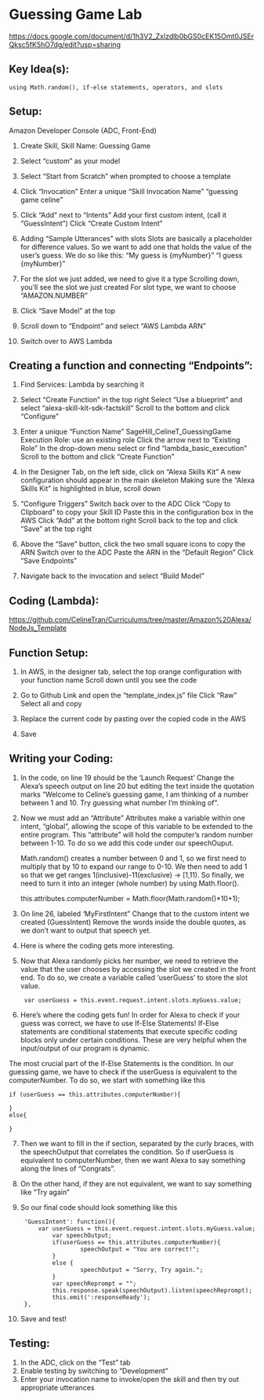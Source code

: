 # Guessing Game Lab 

https://docs.google.com/document/d/1h3V2_Zxlzdlb0bGS0cEK15Omt0JSErQksc5fK5hO7dg/edit?usp=sharing

## Key Idea(s): 
	using Math.random(), if-else statements, operators, and slots

## Setup: 

Amazon Developer Console (ADC, Front-End)

1. Create Skill, Skill Name: Guessing Game
2. Select “custom” as your model
3. Select “Start from Scratch” when prompted to choose a template
4. Click “Invocation” 
   Enter a unique “Skill Invocation Name”
   “guessing game celine” 
   
5. Click “Add” next to “Intents” 
   Add your first custom intent, (call it “GuessIntent”)
   Click “Create Custom Intent”
   
6. Adding “Sample Utterances” with slots 
	Slots are basically a placeholder for difference values. So we want to add one that holds the value of the user’s guess. We do so like this: 
    “My guess is {myNumber}”
    “I guess {myNumber}” 

7. For the slot we just added, we need to give it a type
   Scrolling down, you’ll see the slot we just created
   For slot type, we want to choose “AMAZON.NUMBER” 

8. Click “Save Model” at the top
9. Scroll down to “Endpoint” and select “AWS Lambda ARN” 
10. Switch over to AWS Lambda

## Creating a function and connecting “Endpoints”:

1. Find Services: Lambda by searching it
2. Select “Create Function” in the top right
   Select “Use a blueprint” and select “alexa-skill-kit-sdk-factskill”
   Scroll to the bottom and click “Configure” 
   
3. Enter a unique “Function Name” 
   SageHill_CelineT_GuessingGame
   Execution Role: use an existing role 
   Click the arrow next to “Existing Role”
      In the drop-down menu select or find “lambda_basic_execution”
   Scroll to the bottom and click “Create Function” 

4. In the Designer Tab, on the left side, click on “Alexa Skills Kit” 
   A new configuration should appear in the main skeleton
   Making sure the “Alexa Skills Kit” is highlighted in blue, scroll down 

5. “Configure Triggers” 
   Switch back over to the ADC 
   Click “Copy to Clipboard” to copy your Skill ID
   Paste this in the configuration box in the AWS
   Click “Add” at the bottom right
   Scroll back to the top and click “Save” at the top right

6. Above the “Save” button, click the two small square icons to copy the ARN
   Switch over to the ADC
   Paste the ARN in the “Default Region” 
   Click “Save Endpoints”

7. Navigate back to the invocation and select “Build Model”

## Coding (Lambda): 

https://github.com/CelineTran/Curriculums/tree/master/Amazon%20Alexa/NodeJs_Template

## Function Setup: 

1. In AWS, in the designer tab, select the top orange configuration with your function name
   Scroll down until you see the code 

2. Go to Github Link and open the “template_index.js” file 
   Click “Raw” 
   Select all and copy 

3. Replace the current code by pasting over the copied code  in the AWS
4. Save

## Writing your Coding: 

1. In the code, on line 19 should be the ‘Launch Request’ 
   Change the Alexa’s speech output on line 20 but editing the text inside the quotation marks
   “Welcome to Celine’s guessing game, I am thinking of a number between 1 and 10. Try guessing what number I’m thinking of”. 

2. Now we must add an “Attribute” 
   Attributes make a variable within one intent, “global”, allowing the scope of this variable to be extended to the entire      program. This “attribute” will hold the computer’s random number between 1-10. To do so we add this code under our speechOuput. 

   Math.random() creates a number between 0 and 1, so we first need to multiply that by 10 to expand our range to 0-10. We then need to add 1 so that we get ranges 1(inclusive)-11(exclusive) -> [1,11). So finally, we need to turn it into an integer (whole number) by using Math.floor(). 

	this.attributes.computerNumber = Math.floor(Math.random()*10+1); 

3. On line 26, labeled ‘MyFirstIntent” 
   Change that to the custom intent we created (GuessIntent)
   Remove the words inside the double quotes, as we don’t want to output that speech yet.
   
4. Here is where the coding gets more interesting. 
5. Now that Alexa randomly picks her number, we need to retrieve the value that the user chooses by accessing the slot we created in the front end. To do so, we create a variable called ‘userGuess’ to store the slot value. 

		var userGuess = this.event.request.intent.slots.myGuess.value;  

6. Here’s where the coding gets fun! In order for Alexa to check if your guess was correct, we have to use If-Else Statements! If-Else statements are conditional statements that execute specific coding blocks only under certain conditions. These are very helpful when the input/output of our program is dynamic. 

The most crucial part of the If-Else Statements is the condition. In our guessing game, we have to check if the userGuess is equivalent to the computerNumber. To do so, we start with something like this 

	if (userGuess == this.attributes.computerNumber){

	}
	else{

	}


7. Then we want to fill in the if section, separated by the curly braces, with the speechOutput that correlates the condition. So if userGuess is equivalent to computerNumber, then we want Alexa to say something along the lines of “Congrats”. 

8. On the other hand, if they are not equivalent, we want to say something like “Try again”
9. So our final code should look something like this

		'GuessIntent': function(){
			var userGuess = this.event.request.intent.slots.myGuess.value; 
        		var speechOutput; 
       		 	if(userGuess == this.attributes.computerNumber){
            			speechOutput = "You are correct!"; 
        		}
        		else {
            			speechOutput = "Sorry, Try again."; 
       			}
        		var speechReprompt = "";
        		this.response.speak(speechOutput).listen(speechReprompt);
        		this.emit(':responseReady');
		},
	
9. Save and test!


## Testing:

1. In the ADC, click on the “Test” tab
2. Enable testing by switching to “Development” 
3. Enter your invocation name to invoke/open the skill and then try out appropriate utterances 






